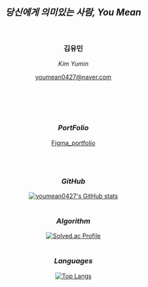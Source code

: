 
<div align="center">
<br>
<br>

## *당신에게 의미있는 사람, You Mean*

<br>

### 김유민
*Kim Yumin*


youmean0427@naver.com

<br>

##

<br>

### *PortFolio*
[Figma_portfolio](https://www.figma.com/file/doBkD7o58jV9UcaIRiqjD1/%EA%B9%80%EC%9C%A0%EB%AF%BC%EC%9D%98-%ED%8F%AC%ED%8A%B8%ED%8F%B4%EB%A6%AC%EC%98%A4?type=design&node-id=0%3A1&mode=design&t=GUGq6Bf2gmVPyGXQ-1)
<br>

<br>
<br>

### *GitHub*
[![youmean0427's GitHub stats](https://github-readme-stats.vercel.app/api?username=youmean0427)](https://github.com/youmean0427/github-readme-stats)
<br>
<br>
### *Algorithm*
[![Solved.ac Profile](http://mazassumnida.wtf/api/v2/generate_badge?boj=youmean0427)](https://solved.ac/youmean0427/)
<br>
<br>
### *Languages*
[![Top Langs](https://github-readme-stats.vercel.app/api/top-langs/?username=youmean0427&layout=compact)](https://github.com/youmean0427/github-readme-stats)


</div>

